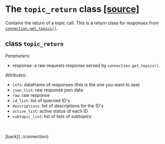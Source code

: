 # The `topic_return` class     [[source]](https://github.com/Kristianuruplarsen/PyDST/blob/master/PyDST/connection/connection.py)
Contains the return of a topic call. This is a return class for responses from [`connection.get_topics()`](connection).

## class `topic_return`

_Parameters:_
* response: a raw requests response served by `connection.get_topics()`.

_Attributes:_
* `info`: dataframe of responses (this is the one you want to see)
* `json_list`: raw response json data
* `raw`: raw response
* `id_list`: list of querried ID's
* `descriptions`: list of descriptions for the ID's
* `active_list`: active status of each ID
* `subtopic_list`: list of lists of subtopics

<br>
<br>
[back](../connection)
